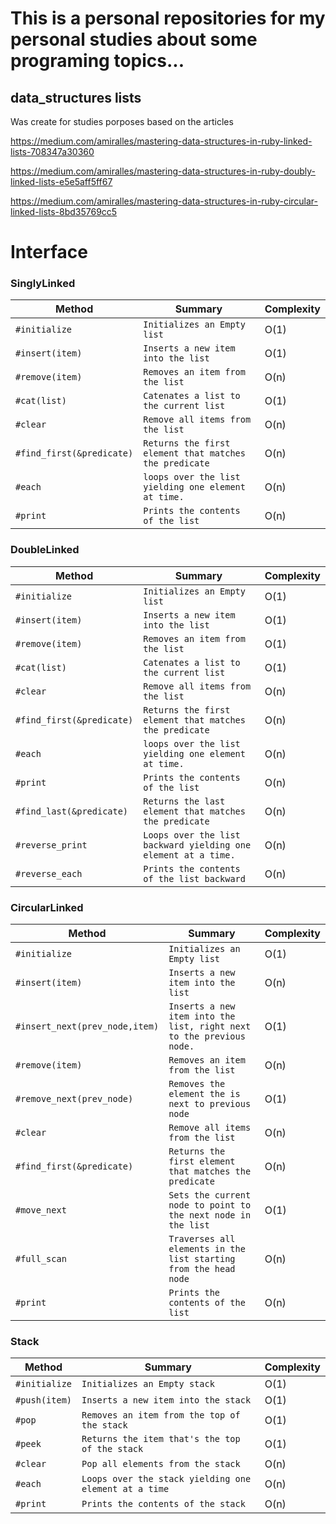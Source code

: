 # This is a personal repositories for my personal studies about some programing topics...

## data_structures lists
Was create for studies porposes based on the articles

https://medium.com/amiralles/mastering-data-structures-in-ruby-linked-lists-708347a30360

https://medium.com/amiralles/mastering-data-structures-in-ruby-doubly-linked-lists-e5e5aff5ff67

https://medium.com/amiralles/mastering-data-structures-in-ruby-circular-linked-lists-8bd35769cc5

# Interface

### SinglyLinked

| Method | Summary | Complexity |
| ------ | ------- |-----------|
|`#initialize`|`Initializes an Empty list`|O(1)|
|`#insert(item)`|`Inserts a new item into the list`|O(1)|
|`#remove(item)`|`Removes an item from the list`|O(n)|
|`#cat(list)`|`Catenates a list to the current list`|O(1)|
|`#clear`|`Remove all items from the list`|O(n)|
|`#find_first(&predicate)`|`Returns the first element that matches the predicate`|O(n)|
|`#each`|`loops over the list yielding one element at time.`|O(n)|
|`#print`|`Prints the contents of the list`|O(n)|

### DoubleLinked

| Method | Summary | Complexity |
| ------ | ------- |-----------|
|`#initialize`|`Initializes an Empty list`|O(1)|
|`#insert(item)`|`Inserts a new item into the list`|O(1)|
|`#remove(item)`|`Removes an item from the list`|O(1)|
|`#cat(list)`|`Catenates a list to the current list`|O(1)|
|`#clear`|`Remove all items from the list`|O(n)|
|`#find_first(&predicate)`|`Returns the first element that matches the predicate`|O(n)|
|`#each`|`loops over the list yielding one element at time.`|O(n)|
|`#print`|`Prints the contents of the list`|O(n)|
|`#find_last(&predicate)`|`Returns the last element that matches the predicate`|O(n)|
|`#reverse_print`|`Loops over the list backward yielding one element at a time.`|O(n)|
|`#reverse_each`|`Prints the contents of the list backward`|O(n)|


### CircularLinked

| Method | Summary | Complexity |
| ------ | ------- |-----------|
|`#initialize`|`Initializes an Empty list`|O(1)|
|`#insert(item)`|`Inserts a new item into the list`|O(n)|
|`#insert_next(prev_node,item)`|`Inserts a new item into the list, right next to the previous node.`|O(1)|
|`#remove(item)`|`Removes an item from the list`|O(n)|
|`#remove_next(prev_node)`|`Removes the element the is next to previous node`|O(1)|
|`#clear`|`Remove all items from the list`|O(n)|
|`#find_first(&predicate)`|`Returns the first element that matches the predicate`|O(n)|
|`#move_next`|`Sets the current node to point to the next node in the list`|O(1)|
|`#full_scan`|`Traverses all elements in the list starting from the head node`|O(n)|
|`#print`|`Prints the contents of the list`|O(n)|

### Stack

| Method | Summary | Complexity |
| ------ | ------- |-----------|
|`#initialize`|`Initializes an Empty stack`|O(1)|
|`#push(item)`|`Inserts a new item into the stack`|O(1)|
|`#pop`|`Removes an item from the top of the stack`|O(1)|
|`#peek`|`Returns the item that's the top of the stack`|O(1)|
|`#clear`|`Pop all elements from the stack`|O(n)|
|`#each`|`Loops over the stack yielding one element at a time`|O(n)|
|`#print`|`Prints the contents of the stack`|O(n)|

